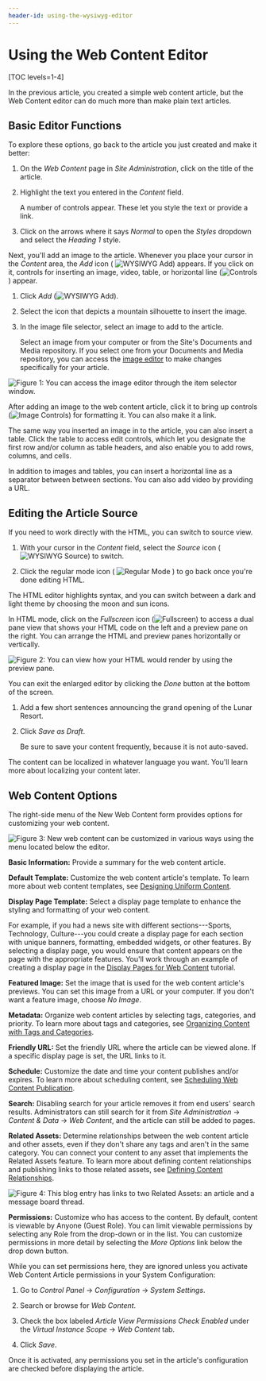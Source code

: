 ```yaml
---
header-id: using-the-wysiwyg-editor
---
```


#  Using the Web Content Editor

[TOC levels=1-4]

In the previous article, you created a simple web content article, but the Web
Content editor can do much more than make plain text articles.

## Basic Editor Functions

To explore these options, go back to the article you just created and make it 
better:

1.  On the *Web Content* page in *Site Administration*, click on the title of
    the article.

2.  Highlight the text you entered in the *Content* field.

    A number of controls appear. These let you style the text or provide a link.

3.  Click on the arrows where it says *Normal* to open the *Styles* dropdown 
    and select the *Heading 1* style.

Next, you'll add an image to the article. Whenever you place your cursor in the
*Content* area, the *Add* icon (
![WYSIWYG Add](../../../../../images/icon-wysiwyg-add.png)) appears. If you click
on it, controls for inserting an image, video, table, or horizontal line
(![Controls](../../../../../images/icon-content-insert-controls.png)) appear.

1.  Click *Add* (![WYSIWYG Add](../../../../../images/icon-wysiwyg-add.png)).

2.  Select the icon that depicts a mountain silhouette to insert the image.

3.  In the image file selector, select an image to add to the article.

    Select an image from your computer or from the Site's Documents and Media
    repository. If you select one from your Documents and Media repository, you
    can access the 
    [image editor](/docs/7-2/user/-/knowledge_base/u/editing-images) to make
    changes specifically for your article.

![Figure 1: You can access the image editor through the item selector window.](../../../../../images/image-editor-preview-window.png)

After adding an image to the web content article, click it to bring up controls
(![Image Controls](../../../../../images/icon-wysiwyg-image-controls.png)) for
formatting it. You can also make it a link.

The same way you inserted an image in to the article, you can also insert
a table. Click the table to access edit controls, which let you designate
the first row and/or column as table headers, and also enable you to add rows,
columns, and cells.

In addition to images and tables, you can insert a horizontal line as
a separator between between sections. You can also add video by providing a URL.

## Editing the Article Source

If you need to work directly with the HTML, you can switch to source view. 

1.  With your cursor in the *Content* field, select the *Source* icon (
    ![WYSIWYG Source](../../../../../images/icon-wysiwyg-source.png)) to switch. 

2.  Click the regular mode icon (
    ![Regular Mode](../../../../../images/icon-text.png)
    ) to go back once you're done editing HTML.

The HTML editor highlights syntax, and you can switch between a dark and light
theme by choosing the moon and sun icons.

In HTML mode, click on the *Fullscreen* icon
(![Fullscreen](../../../../../images/icon-enlarge.png)) to access a dual pane view
that shows your HTML code on the left and a preview pane on the right. You can
arrange the HTML and preview panes horizontally or vertically.

![Figure 2: You can view how your HTML would render by using the preview pane.](../../../../../images/web-content-editor-html.png)

You can exit the enlarged editor by clicking the *Done* button at the bottom of
the screen.

1.  Add a few short sentences announcing the grand opening of the Lunar Resort. 

2.  Click *Save as Draft*.

    Be sure to save your content frequently, because it is not auto-saved. 

The content can be localized in whatever language you want. You'll learn more 
about localizing your content later.

## Web Content Options

The right-side menu of the New Web Content form provides options for customizing
your web content.

![Figure 3: New web content can be customized in various ways using the menu located below the editor.](../../../../../images/wcm-menu.png)

**Basic Information:** Provide a summary for the web content article.

**Default Template:** Customize the web content article's template. To learn
more about web content templates, see
[Designing Uniform Content](/docs/7-2/user/-/knowledge_base/u/designing-uniform-content).

**Display Page Template:** Select a display page template to enhance the styling
and formatting of your web content.

For example, if you had a news site with different sections---Sports,
Technology, Culture---you could create a display page for each section with
unique banners, formatting, embedded widgets, or other features. By selecting
a display page, you would ensure that content appears on the page with the
appropriate features. You'll work through an example of creating a display page
in the
[Display Pages for Web Content](/docs/7-2/user/-/knowledge_base/u/display-pages-for-web-content)
tutorial.

**Featured Image:** Set the image that is used for the web content article's
previews. You can set this image from a URL or your computer. If you don't want
a feature image, choose *No Image*.

**Metadata:** Organize web content articles by selecting tags, categories, and
priority. To learn more about tags and categories, see 
[Organizing Content with Tags and Categories](/docs/7-2/user/-/knowledge_base/u/organizing-content-with-tags-and-categories).

**Friendly URL:** Set the friendly URL where the article can be viewed alone. If
a specific display page is set, the URL links to it.

**Schedule:** Customize the date and time your content publishes and/or expires.
To learn more about scheduling content, see 
[Scheduling Web Content Publication](/docs/7-2/user/-/knowledge_base/u/scheduling-web-content-publication).

**Search:** Disabling search for your article removes it from end users' search
results. Administrators can still search for it from *Site Administration*
&rarr; *Content & Data* &rarr; *Web Content*, and the article can still be added
to pages.

**Related Assets:** Determine relationships between the web content article and
other assets, even if they don't share any tags and aren't in the same category.
You can connect your content to any asset that implements the Related Assets
feature. To learn more about defining content relationships and publishing links
to those related assets, see 
[Defining Content Relationships](/docs/7-2/user/-/knowledge_base/u/defining-content-relationships).

![Figure 4: This blog entry has links to two Related Assets: an article and a message board thread.](../../../../../images/related-assets-link.png)

**Permissions:** Customize who has access to the content. By default, content
is viewable by Anyone (Guest Role). You can limit viewable permissions by
selecting any Role from the drop-down or in the list. You can customize 
permissions in more detail by selecting the *More Options* link below the drop 
down button. 

While you can set permissions here, they are ignored unless you activate Web
Content Article permissions in your System Configuration: 

1. Go to *Control Panel* &rarr; *Configuration* &rarr; *System Settings*.

2. Search or browse for *Web Content*.

3. Check the box labeled *Article View Permissions Check Enabled* under the
    *Virtual Instance Scope* &rarr; *Web Content* tab.

4. Click *Save*.

Once it is activated, any permissions you set in the article's configuration are
checked before displaying the article.

